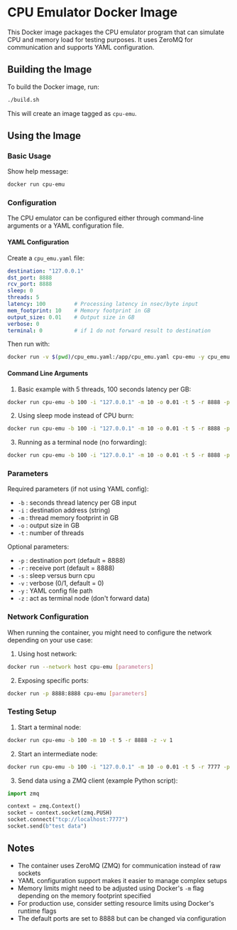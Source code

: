 # CPU Emulator Docker Image

This Docker image packages the CPU emulator program that can simulate CPU and memory load for testing purposes. It uses ZeroMQ for communication and supports YAML configuration.

## Building the Image

To build the Docker image, run:

```bash
./build.sh
```

This will create an image tagged as `cpu-emu`.

## Using the Image

### Basic Usage

Show help message:
```bash
docker run cpu-emu
```

### Configuration

The CPU emulator can be configured either through command-line arguments or a YAML configuration file.

#### YAML Configuration

Create a `cpu_emu.yaml` file:
```yaml
destination: "127.0.0.1"
dst_port: 8888
rcv_port: 8888
sleep: 0
threads: 5
latency: 100         # Processing latency in nsec/byte input
mem_footprint: 10    # Memory footprint in GB
output_size: 0.01    # Output size in GB
verbose: 0
terminal: 0          # if 1 do not forward result to destination
```

Then run with:
```bash
docker run -v $(pwd)/cpu_emu.yaml:/app/cpu_emu.yaml cpu-emu -y cpu_emu.yaml
```

#### Command Line Arguments

1. Basic example with 5 threads, 100 seconds latency per GB:
```bash
docker run cpu-emu -b 100 -i "127.0.0.1" -m 10 -o 0.01 -t 5 -r 8888 -p 8888
```

2. Using sleep mode instead of CPU burn:
```bash
docker run cpu-emu -b 100 -i "127.0.0.1" -m 10 -o 0.01 -t 5 -r 8888 -p 8888 -s
```

3. Running as a terminal node (no forwarding):
```bash
docker run cpu-emu -b 100 -i "127.0.0.1" -m 10 -o 0.01 -t 5 -r 8888 -p 8888 -z
```

### Parameters

Required parameters (if not using YAML config):
- `-b` : seconds thread latency per GB input
- `-i` : destination address (string)
- `-m` : thread memory footprint in GB
- `-o` : output size in GB
- `-t` : number of threads

Optional parameters:
- `-p` : destination port (default = 8888)
- `-r` : receive port (default = 8888)
- `-s` : sleep versus burn cpu
- `-v` : verbose (0/1, default = 0)
- `-y` : YAML config file path
- `-z` : act as terminal node (don't forward data)

### Network Configuration

When running the container, you might need to configure the network depending on your use case:

1. Using host network:
```bash
docker run --network host cpu-emu [parameters]
```

2. Exposing specific ports:
```bash
docker run -p 8888:8888 cpu-emu [parameters]
```

### Testing Setup

1. Start a terminal node:
```bash
docker run cpu-emu -b 100 -m 10 -t 5 -r 8888 -z -v 1
```

2. Start an intermediate node:
```bash
docker run cpu-emu -b 100 -i "127.0.0.1" -m 10 -o 0.01 -t 5 -r 7777 -p 8888 -v 1
```

3. Send data using a ZMQ client (example Python script):
```python
import zmq

context = zmq.Context()
socket = context.socket(zmq.PUSH)
socket.connect("tcp://localhost:7777")
socket.send(b"test data")
```

## Notes

- The container uses ZeroMQ (ZMQ) for communication instead of raw sockets
- YAML configuration support makes it easier to manage complex setups
- Memory limits might need to be adjusted using Docker's `-m` flag depending on the memory footprint specified
- For production use, consider setting resource limits using Docker's runtime flags
- The default ports are set to 8888 but can be changed via configuration



